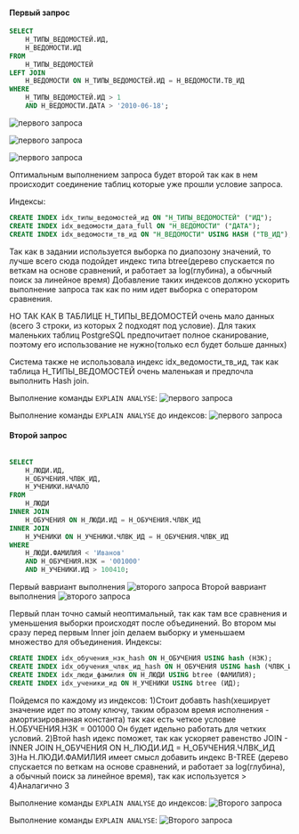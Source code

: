 #### Первый запрос
```sql
SELECT 
    Н_ТИПЫ_ВЕДОМОСТЕЙ.ИД, 
    Н_ВЕДОМОСТИ.ИД
FROM 
    Н_ТИПЫ_ВЕДОМОСТЕЙ
LEFT JOIN 
    Н_ВЕДОМОСТИ ON Н_ТИПЫ_ВЕДОМОСТЕЙ.ИД = Н_ВЕДОМОСТИ.ТВ_ИД
WHERE 
    Н_ТИПЫ_ВЕДОМОСТЕЙ.ИД > 1
    AND Н_ВЕДОМОСТИ.ДАТА > '2010-06-18';
```

![первого запроса](https://github.com/Endate2/BDlabs/blob/main/%D0%BB%D0%B0%D0%B1%D1%8B%20%D0%B1%D0%B4/%D0%BB%D0%B0%D0%B1%D0%B0%204/%D0%B7%D0%B0%D0%BF%D1%80%D0%BE%D1%81%201%20%D0%B2%D1%8B%D0%BF%D0%BE%D0%BB%D0%BD%D0%B5%D0%BD%D0%B8%D0%B5%201.png)

![первого запроса](https://github.com/Endate2/BDlabs/blob/main/%D0%BB%D0%B0%D0%B1%D1%8B%20%D0%B1%D0%B4/%D0%BB%D0%B0%D0%B1%D0%B0%204/%D0%B7%D0%B0%D0%BF%D1%80%D0%BE%D1%81%201%20%D0%B2%D1%8B%D0%BF%D0%BE%D0%BB%D0%BD%D0%B5%D0%BD%D0%B8%D0%B5%202.png)

![первого запроса](https://github.com/Endate2/BDlabs/blob/main/%D0%BB%D0%B0%D0%B1%D1%8B%20%D0%B1%D0%B4/%D0%BB%D0%B0%D0%B1%D0%B0%204/%D0%B7%D0%B0%D0%BF%D1%80%D0%BE%D1%81%201%20%D0%B2%D1%8B%D0%BF%D0%BE%D0%BB%D0%BD%D0%B5%D0%BD%D0%B8%203%20.png)

Оптимальным выполнением запроса будет второй так как в нем происходит соединение таблиц которые уже прошли условие запроса.

Индексы:

```sql
CREATE INDEX idx_типы_ведомостей_ид ON "Н_ТИПЫ_ВЕДОМОСТЕЙ" ("ИД");
CREATE INDEX idx_ведомости_дата_full ON "Н_ВЕДОМОСТИ" ("ДАТА");
CREATE INDEX idx_ведомости_тв_ид ON "Н_ВЕДОМОСТИ" USING HASH ("ТВ_ИД");
```
Так как в задании используется выборка по диапозону значений, то лучше всего сюда подойдет индекс типа btree(дерево спускается по веткам на
основе сравнений, и работает за log(глубина), а обычный поиск за линейное время)
Добавление таких индексов должно ускорить выполнение запроса так как по ним идет выборка с оператором сравнения.

НО ТАК КАК В ТАБЛИЦЕ Н_ТИПЫ_ВЕДОМОСТЕЙ очень мало данных (всего 3 строки, из которых 2 подходят под условие). Для таких маленьких таблиц PostgreSQL предпочитает полное сканирование, поэтому его использование не нужно(только есл будет больше данных)

Система также не использовала индекс idx_ведомости_тв_ид, так как таблица Н_ТИПЫ_ВЕДОМОСТЕЙ очень маленькая и предпочла выполнить Hash join.

Выполнение команды `EXPLAIN ANALYSE`:
![первого запроса](https://github.com/Endate2/BDlabs/blob/main/%D0%BB%D0%B0%D0%B1%D1%8B%20%D0%B1%D0%B4/%D0%BB%D0%B0%D0%B1%D0%B0%204/%D0%BF%D0%BE%D1%81%D0%BB%D0%B5%20explain%201.png)

Выполнение команды `EXPLAIN ANALYSE` до индексов:
![первого запроса](https://github.com/Endate2/BDlabs/blob/main/%D0%BB%D0%B0%D0%B1%D1%8B%20%D0%B1%D0%B4/%D0%BB%D0%B0%D0%B1%D0%B0%204/%D0%B4%D0%BE%20explain%201.png)
#### Второй запрос
```sql

SELECT 
    Н_ЛЮДИ.ИД, 
    Н_ОБУЧЕНИЯ.ЧЛВК_ИД, 
    Н_УЧЕНИКИ.НАЧАЛО
FROM 
    Н_ЛЮДИ
INNER JOIN 
    Н_ОБУЧЕНИЯ ON Н_ЛЮДИ.ИД = Н_ОБУЧЕНИЯ.ЧЛВК_ИД
INNER JOIN 
    Н_УЧЕНИКИ ON Н_УЧЕНИКИ.ЧЛВК_ИД = Н_ОБУЧЕНИЯ.ЧЛВК_ИД
WHERE 
    Н_ЛЮДИ.ФАМИЛИЯ < 'Иванов'
    AND Н_ОБУЧЕНИЯ.НЗК = '001000'
    AND Н_УЧЕНИКИ.ИД > 100410;
```
Первый вавриант выполнения
![второго запроса](https://github.com/Endate2/BDlabs/blob/main/%D0%BB%D0%B0%D0%B1%D1%8B%20%D0%B1%D0%B4/%D0%BB%D0%B0%D0%B1%D0%B0%204/%D0%B7%D0%B0%D0%BF%D1%80%D0%BE%D1%81%202%20%D0%B2%D1%8B%D0%BF%D0%BE%D0%BB%D0%BD%D0%B5%D0%BD%D0%B8%D0%B5%201.png)
Второй вавриант выполнения
![второго запроса](https://github.com/Endate2/BDlabs/blob/main/%D0%BB%D0%B0%D0%B1%D1%8B%20%D0%B1%D0%B4/%D0%BB%D0%B0%D0%B1%D0%B0%204/%D0%B7%D0%B0%D0%BF%D1%80%D0%BE%D1%81%202%20%D0%B2%D1%8B%D0%BF%D0%BE%D0%BB%D0%BD%D0%B5%D0%BD%D0%B8%D0%B5%202.png)

Первый план точно самый неоптимальный, так как там все сравнения и уменьшения
выборки происходят после объединений. Во втором мы сразу перед первым Inner join делаем выборку и уменьшаем
множество для объединения.
Индексы:

```sql
CREATE INDEX idx_обучения_нзк_hash ON Н_ОБУЧЕНИЯ USING hash (НЗК);
CREATE INDEX idx_обучения_члвк_ид_hash ON Н_ОБУЧЕНИЯ USING hash (ЧЛВК_ИД);
CREATE INDEX idx_люди_фамилия ON Н_ЛЮДИ USING btree (ФАМИЛИЯ);
CREATE INDEX idx_ученики_ид ON Н_УЧЕНИКИ USING btree (ИД);
```

Пойдемся по каждому из индексов:
1)Стоит добавть hash(хеширует значение идет по
этому ключу, таким образом время исполнения - амортизированная константа) так как есть четкое условие Н.ОБУЧЕНИЯ.НЗК = 001000 
Он будет идельно работать для четких условий.
2)Втой hash идекс поможет, так как ускоряет равенство JOIN - INNER JOIN Н_ОБУЧЕНИЯ ON Н_ЛЮДИ.ИД = Н_ОБУЧЕНИЯ.ЧЛВК_ИД
3)На Н.ЛЮДИ.ФАМИЛИЯ имеет смысл добавить индекс B-TREE (дерево спускается по веткам на
основе сравнений, и работает за log(глубина), а обычный поиск за линейное время), так как используется >
4)Аналагично 3 

Выполнение команды `EXPLAIN ANALYSE` до индексов:
![Второго запроса](https://github.com/Endate2/BDlabs/blob/main/%D0%BB%D0%B0%D0%B1%D1%8B%20%D0%B1%D0%B4/%D0%BB%D0%B0%D0%B1%D0%B0%204/%D0%B7%D0%B0%D0%BF%D1%80%D0%BE%D1%81%202%20%D0%B4%D0%BE%20%D0%B8%D0%BD%D0%B4%D0%B5%D0%BA%D1%81%D0%BE%D0%B2.png)

Выполнение команды `EXPLAIN ANALYSE`:
![Второго запроса](https://github.com/Endate2/BDlabs/blob/main/%D0%BB%D0%B0%D0%B1%D1%8B%20%D0%B1%D0%B4/%D0%BB%D0%B0%D0%B1%D0%B0%204/%D0%B7%D0%B0%D0%BF%D1%80%D0%BE%D1%81%202%20%D0%BF%D0%BE%D1%81%D0%BB%D0%B5%20%D0%B8%D0%BD%D0%B4%D0%B5%D0%BA%D1%81%D0%BE%D0%B2%20.png)

